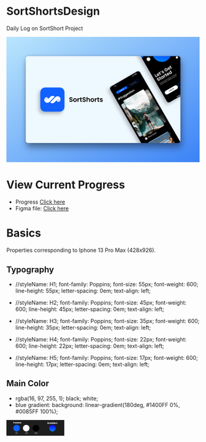 # SortShortsDesign
Daily Log on SortShort Project

<img src = './readme_src/banner 1_ pika.png'/>

# View Current Progress
- Progress <a href = "https://github.com/users/VietTung0801/projects/3" > Click here </a>
- Figma file: <a href = "https://www.figma.com/file/jI9oYdHEx0VgshzArhnTmp/Sortshort-Final?node-id=0%3A1" > Click here </a>

# Basics

Properties corresponding to Iphone 13 Pro Max (428x926).

## Typography

- //styleName: H1;
font-family: Poppins;
font-size: 55px;
font-weight: 600;
line-height: 55px;
letter-spacing: 0em;
text-align: left;

- //styleName: H2;
font-family: Poppins;
font-size: 45px;
font-weight: 600;
line-height: 45px;
letter-spacing: 0em;
text-align: left;

- //styleName: H3;
font-family: Poppins;
font-size: 35px;
font-weight: 600;
line-height: 35px;
letter-spacing: 0em;
text-align: left;

- //styleName: H4;
font-family: Poppins;
font-size: 22px;
font-weight: 600;
line-height: 22px;
letter-spacing: 0em;
text-align: left;

- //styleName: H5;
font-family: Poppins;
font-size: 17px;
font-weight: 600;
line-height: 17px;
letter-spacing: 0em;
text-align: left;

## Main Color 

- rgba(16, 97, 255, 1); black; white;
- blue gradient: background: linear-gradient(180deg, #1400FF 0%, #0085FF 100%);
<img src = './readme_src/palette.png' width = '30%' />




